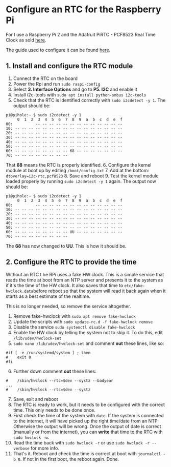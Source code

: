 # Configure an RTC for the Raspberry Pi

For I use a Raspberry Pi 2 and the Adafruit PiRTC - PCF8523 Real Time Clock as sold [here](https://thepihut.com/products/adafruit-pirtc-pcf8523-real-time-clock-for-raspberry-pi).

The guide used to configure it can be found [here](https://learn.adafruit.com/adding-a-real-time-clock-to-raspberry-pi/set-rtc-time).

## 1. Install and configure the RTC module

1. Connect the RTC on the board
2. Power the Rpi and run ```sudo raspi-config```
3. Select **3. Interface Options** and go to **P5. I2C** and enable it
4. Install i2c-tools with ```sudo apt install python-smbus i2c-tools```
5. Check that the RTC is identified correctly with ```sudo i2cdetect -y 1```. The output should be:
~~~
pi@pihole:~ $ sudo i2cdetect -y 1
     0  1  2  3  4  5  6  7  8  9  a  b  c  d  e  f
00:          -- -- -- -- -- -- -- -- -- -- -- -- -- 
10: -- -- -- -- -- -- -- -- -- -- -- -- -- -- -- -- 
20: -- -- -- -- -- -- -- -- -- -- -- -- -- -- -- -- 
30: -- -- -- -- -- -- -- -- -- -- -- -- -- -- -- -- 
40: -- -- -- -- -- -- -- -- -- -- -- -- -- -- -- -- 
50: -- -- -- -- -- -- -- -- -- -- -- -- -- -- -- -- 
60: -- -- -- -- -- -- -- -- 68 -- -- -- -- -- -- -- 
70: -- -- -- -- -- -- -- --  
~~~
That **68** means the RTC is properly identified. 
6. Configure the kernel module at boot up by editing ```/boot/config.txt```
7. Add at the bottom: ```dtoverlay=i2c-rtc,pcf8523```
8. Save and reboot
9. Test the kernel module loaded properly by running ```sudo i2cdetect -y 1``` again. The output now should be:
~~~
pi@pihole:~ $ sudo i2cdetect -y 1
     0  1  2  3  4  5  6  7  8  9  a  b  c  d  e  f
00:          -- -- -- -- -- -- -- -- -- -- -- -- -- 
10: -- -- -- -- -- -- -- -- -- -- -- -- -- -- -- -- 
20: -- -- -- -- -- -- -- -- -- -- -- -- -- -- -- -- 
30: -- -- -- -- -- -- -- -- -- -- -- -- -- -- -- -- 
40: -- -- -- -- -- -- -- -- -- -- -- -- -- -- -- -- 
50: -- -- -- -- -- -- -- -- -- -- -- -- -- -- -- -- 
60: -- -- -- -- -- -- -- -- UU -- -- -- -- -- -- -- 
70: -- -- -- -- -- -- -- -- 
~~~
The **68** has now changed to **UU**. This is how it should be.

## 2. Configure the RTC to provide the time

Without an RTC t he RPi uses a fake HW clock. This is a simple service that reads the time at boot from an NTP server and presents it to the system as if it's the time of the HW clock. It also saves that time to ```etc/fake-hwclock.data```before reboot so that the system will read it back again when it starts as a best estimate of the realtime.

This is no longer needed, so remove the service altogether.

1. Remove fake-hwclock with ```sudo apt remove fake-hwclock```
2. Update the scripts with ```sudo update-rc.d -f fake-hwclock remove```
3. Disable the service ```sudo systemctl disable fake-hwclock```
4. Enable the HW clock by telling the system not to skip it. To do this, edit ```/lib/udev/hwclock-set```
5. ```sudo nano /lib/udev/hwclock-set``` and comment **out** these lines, like so:
~~~
#if [ -e /run/systemd/system ] ; then
#    exit 0
#fi
~~~
6. Further down comment **out** these lines:
~~~
#    /sbin/hwclock --rtc=$dev --systz --badyear
...
#    /sbin/hwclock --rtc=$dev --systz
~~~
7. Save, exit and reboot
8. The RTC is ready to work, but it needs to be configured with the correct time. This only needs to be done once.
9. First check the time of the system with ```date```. If the system is connected to the internet, it will have picked up the right time/date from an NTP. Otherwise the output will be wrong. Once the output of date is correct (manually or from the internet), you can **write** that time to the RTC with ```sudo hwclock -w```.
10. Read the time back with ```sudo hwclock -r``` or use ```sudo hwclock -r --verbose``` for more info.
11. That's it. Reboot and check the time is correct at boot with ```journalctl -b 0```. If not in the first boot, the reboot again. Done. 
